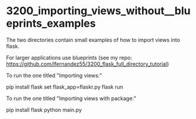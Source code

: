 # 3200_importing_views_without__blueprints_examples

The two directories contain small examples of how to import views into flask.

For larger applications use blueprints
(see my repo: https://github.com/lfernandez55/3200_flask_full_directory_tutorial)

To run the one titled "Importing views:"

pip install flask
set flask_app=flaskr.py
flask run

To run the one titled "Importing views with package:"

pip install flask
python main.py
